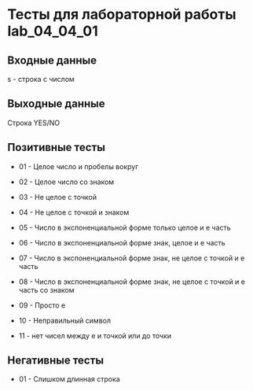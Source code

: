 # Тесты для лабораторной работы lab_04_04_01

## Входные данные

s - строка c числом

## Выходные данные

Строка YES/NO

## Позитивные тесты

- 01 - Целое число и пробелы вокруг

- 02 - Целое число со знаком

- 03 - Не целое с точкой

- 04 - Не целое с точкой и знаком

- 05 - Число в экспоненциальной форме только целое и е часть

- 06 - Число в экспоненциальной форме знак, целое и е часть

- 07 - Число в экспоненциальной форме знак, не целое с точкой и е часть

- 08 - Число в экспоненциальной форме знак, не целое с точкой и е часть со знаком

- 09 - Просто е

- 10 - Неправильный символ

- 11 - нет чисел между е и точкой или до точки

## Негативные тесты

- 01 - Слишком длинная строка
